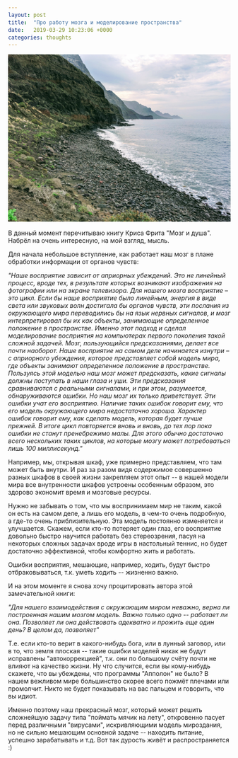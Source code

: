 ```yaml
---
layout: post
title:  "Про работу мозга и моделирование пространства"
date:   2019-03-29 10:23:06 +0000
categories: thoughts
---
```


![1](/assets/images/brain/1.jpg)

В данный момент перечитываю книгу Криса Фрита "Мозг и душа". Набрёл на очень интересную, на мой взгляд, мысль.

Для начала небольшое вступление, как работает наш мозг в плане обработки информации от органов чувств:

*"Наше восприятие зависит от априорных убеждений. Это не линейный процесс, вроде тех, в результате которых возникают изображения на фотографии или на экране телевизора. Для нашего мозга восприятие – это цикл. Если бы наше восприятие было линейным, энергия в виде света или звуковых волн достигала бы органов чувств, эти послания из окружающего мира переводились бы на язык нервных сигналов, и мозг интерпретировал бы их как объекты, занимающие определенное положение в пространстве. Именно этот подход и сделал моделирование восприятия на компьютерах первого поколения такой сложной задачей. Мозг, пользующийся предсказаниями, делает все почти наоборот. Наше восприятие на самом деле начинается изнутри – с априорного убеждения, которое представляет собой модель мира, где объекты занимают определенное положение в пространстве. Пользуясь этой моделью наш мозг может предсказать, какие сигналы должны поступать в наши глаза и уши. Эти предсказания сравниваются с реальными сигналами, и при этом, разумеется, обнаруживаются ошибки. Но наш мозг их только приветствует. Эти ошибки учат его восприятию. Наличие таких ошибок говорит ему, что его модель окружающего мира недостаточно хороша. Характер ошибок говорит ему, как сделать модель, которая будет лучше прежней. В итоге цикл повторяется вновь и вновь, до тех пор пока ошибки не станут пренебрежимо малы. Для этого обычно достаточно всего нескольких таких циклов, на которые мозгу может потребоваться лишь 100 миллисекунд."*

Например, мы, открывая шкаф, уже примерно представляем, что там может быть внутри. И раз за разом видя содержимое совершенно разных шкафов в своей жизни закрепляем этот опыт -- в нашей модели мира все внутренности шкафов устроены особенным образом, это здорово экономит время и мозговые ресурсы.

Нужно не забывать о том, что мы воспринимаем мир не таким, какой он есть на самом деле, а лишь его модель, в чем-то очень подробную, а где-то очень приблизительную. Эта модель постоянно изменяется и улучшается. Скажем, если кто-то потеряет один глаз, его восприятие довольно быстро научится работать без стереозрения, пасуя на некоторых сложных задачах вроде игры в настольный теннис, но будет достаточно эффективной, чтобы комфортно жить и работать.

Ошибки восприятия, мешающие, например, ходить, будут быстро отбраковываться, т.к. уметь ходить -- жизненно важно.

И на этом моменте я снова хочу процитировать автора этой замечательной книги:

*"Для нашего взаимодействия с окружающим миром неважно, верна ли построенная нашим мозгом модель. Важно только одно -- работает ли она. Позволяет ли она действовать адекватно и прожить еще один день? В целом да, позволяет"*

Т.е. если кто-то верит в какого-нибудь бога, или в лунный заговор, или в то, что земля плоская -- такие ошибки моделей никак не будут исправлены "автокоррекцией", т.к. они по большому счёту почти не влияют на качество жизни. Ну что случится, если вы кому-нибудь скажете, что вы убеждены, что программы "Апполон" не было? В нашем вежливом мире большинство скорее всего пожмёт плечами или промолчит. Никто не будет показывать на вас пальцем и говорить, что вы идиот.

Именно поэтому наш прекрасный мозг, который может решить сложнейшую задачу типа "поймать мячик на лету", откровенно пасует перед различными "вирусами", искривляющими модель мироздания, но не сильно мешающим основной задаче -- находить питание, успешно зарабатывать и т.д. Вот так дурость живёт и распространяется :)